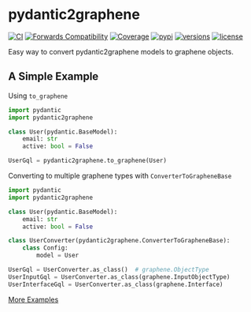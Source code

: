 # pydantic2graphene

[![CI](https://github.com/lfvilella/pydantic2graphene/workflows/CI/badge.svg?event=push)](https://github.com/lfvilella/pydantic2graphene/actions?query=event%3Apush+branch%3Amaster+workflow%3ACI)
[![Forwards Compatibility](https://github.com/lfvilella/pydantic2graphene/workflows/forwards_compatibility/badge.svg?event=schedule)](https://github.com/lfvilella/pydantic2graphene/actions?query=event:schedule+branch:master+workflow:CI)
[![Coverage](https://codecov.io/gh/lfvilella/pydantic2graphene/branch/master/graph/badge.svg)](https://codecov.io/gh/lfvilella/pydantic2graphene)
[![pypi](https://img.shields.io/pypi/v/pydantic2graphene.svg)](https://pypi.python.org/pypi/pydantic2graphene)
[![versions](https://img.shields.io/pypi/pyversions/pydantic2graphene.svg)](https://github.com/lfvilella/pydantic2graphene)
[![license](https://img.shields.io/github/license/lfvilella/pydantic2graphene.svg)](https://github.com/lfvilella/pydantic2graphene/blob/master/LICENSE)

Easy way to convert pydantic2graphene models to graphene objects.


## A Simple Example

Using `to_graphene`

```py
import pydantic
import pydantic2graphene

class User(pydantic.BaseModel):
    email: str
    active: bool = False

UserGql = pydantic2graphene.to_graphene(User)
```

Converting to multiple graphene types with `ConverterToGrapheneBase`

```py
import pydantic
import pydantic2graphene

class User(pydantic.BaseModel):
    email: str
    active: bool = False

class UserConverter(pydantic2graphene.ConverterToGrapheneBase):
    class Config:
        model = User

UserGql = UserConverter.as_class()  # graphene.ObjectType
UserInputGql = UserConverter.as_class(graphene.InputObjectType)
UserInterfaceGql = UserConverter.as_class(graphene.Interface)
```

[More Examples](https://github.com/lfvilella/pydantic2graphene/tree/master/docs/examples)
